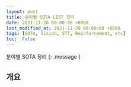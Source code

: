 ```yaml
---
layout: post
title: 분야별 SOTA LIST 정리
date: 2021-11-28 00:00:00 +0800
last_modified_at: 2021-11-28 00:00:00 +0800
tags: [SOTA, Vision, STT, Reinforcement, etc]
toc:  False
---
```


분야별 SOTA 정리
{: .message }
## 개요
